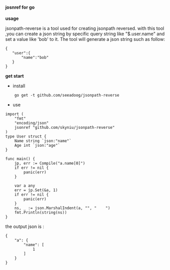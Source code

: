#### josnref for go

**usage**

 jsonpath-reverse  is a tool used for creating jsonpath reversed. with this tool ,you can create a json string by specific query string like "$.user.name" 
 and set a value like  'bob' to it. The tool will generate a json string such as follow:
 ```text
{
    "user":{
        "name":"bob"
    }
}
```  

**get start**

- install
```text
    go get -t github.com/seeadoog/jsonpath-reverse
``` 

- use 
```text
import (
	"fmt"
	"encoding/json"
	jsonref "github.com/skyniu/jsonpath-reverse"
)
type User struct {
	Name string `json:"name"`
	Age int `json:"age"`
}

func main() {
	jp, err := Compile("a.name[0]")
	if err != nil {
		panic(err)
	}

	var a any
	err = jp.Set(&a, 1)
	if err != nil {
		panic(err)
	}
	ns, _ := json.MarshalIndent(a, "", "    ")
	fmt.Println(string(ns))
}

```
the output json is :
```text
{
    "a": {
        "name": [
            1
        ]
    }
}
```

